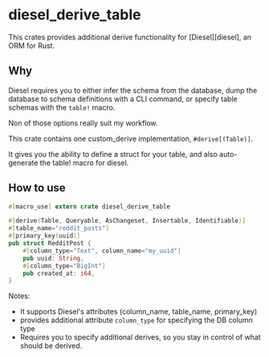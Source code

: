# diesel_derive_table

This crates provides additional derive functionality for [Diesel][diesel],
an ORM for Rust.

## Why

Diesel requires you to either infer the schema from the database, dump the
database to schema definitions with a CLI command, or specify table schemas
with the `table!` macro.

Non of those options really suit my workflow.

This crate contains one custom_derive implementation, `#derive[(Table)]`.

It gives you the ability to define a struct for your table, and also auto-generate
the table! macro for diesel.

## How to use

```rust
#[macro_use] extern crate diesel_derive_table

#[derive(Table, Queryable, AsChangeset, Insertable, Identifiable)]
#[table_name="reddit_posts"]
#[primary_key(uuid)]
pub struct RedditPost {
    #[column_type="Text", column_name="my_uuid"]
    pub uuid: String,
    #[column_type="BigInt"]
    pub created_at: i64,
}
```

Notes:

* It supports Diesel's attributes (column_name, table_name, primary_key)
* provides additional attribute `column_type` for specifying the DB column type
* Requires you to specify additional derives, so you stay in control of what
  should be derived.

